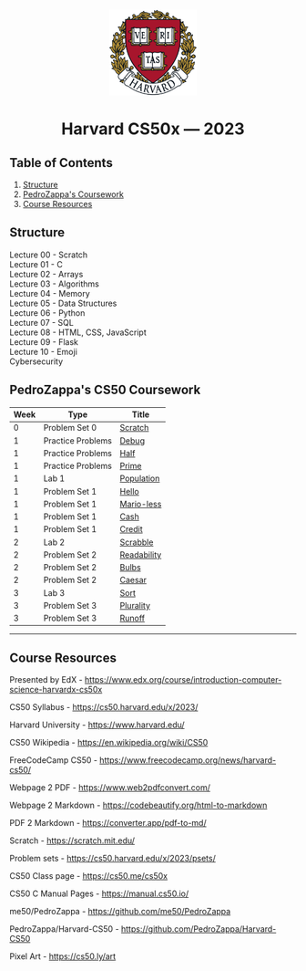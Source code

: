 <br>
<p align="center">
<img src="harvard.png" alt="logo" height="150"/>
</p>
<h1 align="center">
Harvard CS50x — 2023
</h1>

## Table of Contents
1. [Structure](#structure)
2. [PedroZappa's Coursework](#pedrozappas-cs50-coursework)
3. [Course Resources](#course-resources)

## Structure 

Lecture 00 - Scratch <br>
Lecture 01 - C <br>
Lecture 02 - Arrays <br>
Lecture 03 - Algorithms <br>
Lecture 04 - Memory <br>
Lecture 05 - Data Structures <br>
Lecture 06 - Python <br>
Lecture 07 - SQL <br>
Lecture 08 - HTML, CSS, JavaScript <br>
Lecture 09 - Flask <br>
Lecture 10 - Emoji <br>
Cybersecurity <br>

## PedroZappa's CS50 Coursework

<!-- https://github.com/gepser/markdown-progress -->
| Week | Type          | Title       | 
| -----| ----------- | ----------- | 
| 0    | Problem Set 0     | [Scratch](C/pset0/) | 
| 1    | Practice Problems | [Debug](C/pp1/) |
| 1    | Practice Problems | [Half](C/pp1/) |
| 1    | Practice Problems | [Prime](C/pp1/) |
| 1    | Lab 1             | [Population](C/lab1/) |
| 1    | Problem Set 1     | [Hello](C/pset1/) |
| 1    | Problem Set 1     | [Mario-less](C/pset1/) |
| 1    | Problem Set 1     | [Cash](C/pset1/) |
| 1    | Problem Set 1     | [Credit](C/pset1/) |
| 2    | Lab 2             | [Scrabble](C/lab2/) |
| 2    | Problem Set 2     | [Readability](C/pset2/) |
| 2    | Problem Set 2     | [Bulbs](C/pset2/) |
| 2    | Problem Set 2     | [Caesar](C/pset2/) |
| 3    | Lab 3             | [Sort](C/lab3/) |
| 3    | Problem Set 3     | [Plurality](C/pset3/) |
| 3    | Problem Set 3     | [Runoff](C/pset3/) |


<hr>

## Course Resources

Presented by EdX - https://www.edx.org/course/introduction-computer-science-harvardx-cs50x

CS50 Syllabus - https://cs50.harvard.edu/x/2023/

Harvard University - https://www.harvard.edu/

CS50 Wikipedia - https://en.wikipedia.org/wiki/CS50

FreeCodeCamp CS50 - https://www.freecodecamp.org/news/harvard-cs50/

Webpage 2 PDF - https://www.web2pdfconvert.com/

Webpage 2 Markdown - https://codebeautify.org/html-to-markdown

PDF 2 Markdown - https://converter.app/pdf-to-md/

Scratch - https://scratch.mit.edu/

Problem sets - https://cs50.harvard.edu/x/2023/psets/

CS50 Class page - https://cs50.me/cs50x

CS50 C Manual Pages -  https://manual.cs50.io/

me50/PedroZappa - https://github.com/me50/PedroZappa

PedroZappa/Harvard-CS50 - https://github.com/PedroZappa/Harvard-CS50

Pixel Art - https://cs50.ly/art

